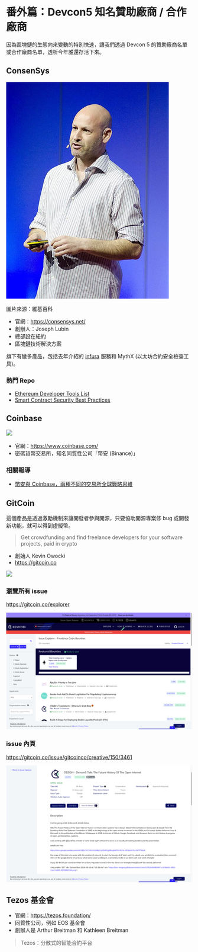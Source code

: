 # 番外篇：Devcon5 知名贊助廠商 / 合作廠商

因為區塊鏈的生態向來變動的特別快速，讓我們透過 Devcon 5 的贊助廠商名單或合作廠商名單，透析今年誰還存活下來。

## ConsenSys

![](https://raw.githubusercontent.com/alincode/blockchain-30days-2019/master/assets/joseph-lubin.jpg)

圖片來源：維基百科

- 官網：<https://consensys.net/>
- 創辦人：Joseph Lubin
- 總部設在紐約
- 區塊鏈技術解決方案

旗下有蠻多產品，包括去年介紹的 [infura](https://infura.io/) 服務和 MythX (以太坊合約安全檢查工具)。

### 熱門 Repo

- [Ethereum Developer Tools List](https://github.com/ConsenSys/ethereum-developer-tools-list)
- [Smart Contract Security Best Practices](https://github.com/ConsenSys/smart-contract-best-practices)

## Coinbase

![](https://www.coinbase.com/img/og-default.jpg)

- 官網：<https://www.coinbase.com/>
- 密碼貨幣交易所，知名同質性公司「幣安 (Binance)」

### 相關報導

- [幣安與 Coinbase，兩種不同的交易所全球戰略思維](https://www.blocktempo.com/binance-coinbase-global-tactic/)

## GitCoin

這個產品是透過激勵機制來讓開發者參與開源，只要協助開源專案修 bug 或開發新功能，就可以得到虛擬幣。

> Get crowdfunding and find freelance developers for your software projects, paid in crypto

- 創始人 Kevin Owocki
- <https://gitcoin.co>

![](https://devcon.org/images/speakers/kevin_owocki.jpg)

### 瀏覽所有 issue

<https://gitcoin.co/explorer>

![](https://raw.githubusercontent.com/alincode/blockchain-30days-2019/master/assets/gitcoin-explorer.png)

### issue 內頁

<https://gitcoin.co/issue/gitcoinco/creative/150/3461>

![](https://raw.githubusercontent.com/alincode/blockchain-30days-2019/master/assets/gitcoin-issue.png)

## Tezos 基金會

- 官網：<https://tezos.foundation/>
- 同質性公司，例如 EOS 基金會
- 創辦人是 Arthur Breitman 和 Kathleen Breitman

> Tezos：分散式的智能合約平台
